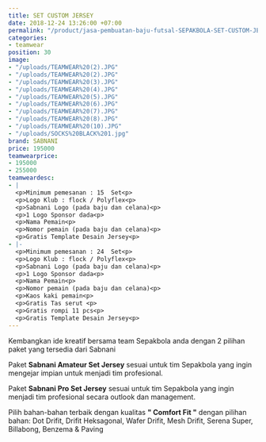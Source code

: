 ```yaml
---
title: SET CUSTOM JERSEY
date: 2018-12-24 13:26:00 +07:00
permalink: "/product/jasa-pembuatan-baju-futsal-SEPAKBOLA-SET-CUSTOM-JERSEY.html"
categories:
- teamwear
position: 30
image:
- "/uploads/TEAMWEAR%20(2).JPG"
- "/uploads/TEAMWEAR%20(2).JPG"
- "/uploads/TEAMWEAR%20(3).JPG"
- "/uploads/TEAMWEAR%20(4).JPG"
- "/uploads/TEAMWEAR%20(5).JPG"
- "/uploads/TEAMWEAR%20(6).JPG"
- "/uploads/TEAMWEAR%20(7).JPG"
- "/uploads/TEAMWEAR%20(8).JPG"
- "/uploads/TEAMWEAR%20(10).JPG"
- "/uploads/SOCKS%20BLACK%201.jpg"
brand: SABNANI
price: 195000
teamwearprice:
- 195000
- 255000
teamweardesc:
- |
  <p>Minimum pemesanan : 15  Set<p>
  <p>Logo Klub : flock / Polyflex<p>
  <p>Sabnani Logo (pada baju dan celana)<p>
  <p>1 Logo Sponsor dada<p>
  <p>Nama Pemain<p>
  <p>Nomor pemain (pada baju dan celana)<p>
  <p>Gratis Template Desain Jersey<p>
- |-
  <p>Minimum pemesanan : 24  Set<p>
  <p>Logo Klub : flock / Polyflex<p>
  <p>Sabnani Logo (pada baju dan celana)<p>
  <p>1 Logo Sponsor dada<p>
  <p>Nama Pemain<p>
  <p>Nomor pemain (pada baju dan celana)<p>
  <p>Kaos kaki pemain<p>
  <p>Gratis Tas serut <p>
  <p>Gratis rompi 11 pcs<p>
  <p>Gratis Template Desain Jersey<p>
---
```


Kembangkan ide kreatif bersama team Sepakbola anda dengan 2 pilihan paket yang tersedia dari Sabnani

Paket  **Sabnani Amateur Set Jersey** sesuai untuk tim Sepakbola yang ingin mengejar impian untuk menjadi tim profesional.

Paket  **Sabnani Pro Set Jersey** sesuai untuk tim Sepakbola yang ingin menjadi tim profesional secara outlook dan management.

Pilih bahan-bahan terbaik dengan kualitas **" Comfort Fit "**  dengan pilihan bahan: Dot Drifit, Drifit Heksagonal, Wafer Drifit, Mesh Drifit, Serena Super, Billabong, Benzema & Paving





